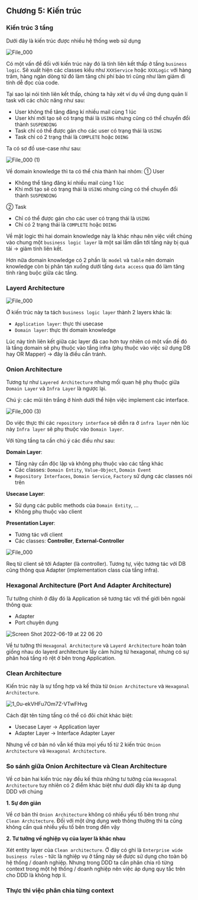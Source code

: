 ## Chương 5: Kiến trúc

### Kiến trúc 3 tầng

Dưới đây là kiến trúc được nhiều hệ thống web sử dụng

![File_000](https://user-images.githubusercontent.com/15076665/174479794-17b8bdde-5db4-4a3b-ad4b-c98b7f0f586f.png)

Có một vấn đề đối với kiến trúc này đó là tính liên kết thấp ở tầng `business logic`. Sẽ xuất hiện các classes kiểu như `XXXService` hoặc `XXXLogic` với hàng trăm, hàng ngàn dòng từ đó làm tăng chi phí bảo trì cũng như làm giảm đi tính dễ đọc của code.

Tại sao lại nói tính liên kết thấp, chúng ta hãy xét ví dụ về ứng dụng quản lí task với các chức năng như sau:
- User không thể tăng đăng kí nhiều mail cùng 1 lúc
- User khi mới tạo sẽ có trạng thái là `USING` nhưng cũng có thể chuyển đổi thành `SUSPENDING`
- Task chỉ có thể được gán cho các user có trạng thái là `USING`
- Task chỉ có 2 trạng thái là `COMPLETE` hoặc `DOING`

Ta có sơ đồ use-case như sau:

![File_000 (1)](https://user-images.githubusercontent.com/15076665/174480224-e0b30063-1e91-40a7-92a9-00a83b37e45f.png)

Về domain knowledge thì ta có thể chia thành hai nhóm:
① User
- Không thể tăng đăng kí nhiều mail cùng 1 lúc
- Khi mới tạo sẽ có trạng thái là `USING` nhưng cũng có thể chuyển đổi thành `SUSPENDING`

② Task
- Chỉ có thể được gán cho các user có trạng thái là `USING`
- Chỉ có 2 trạng thái là `COMPLETE` hoặc `DOING`

Về mặt logic thì hai domain knowledge này là khác nhau nên việc viết chúng vào chung một `business logic layer` là một sai lầm dẫn tới tầng này bị quá tải → giảm tính liên kết.

Hơn nữa domain knowledge có 2 phần là: `model` và `table` nên domain knowledge còn bị phân tán xuống dưới tầng `data access` qua đó làm tăng tính ràng buộc giữa các tầng.

### Layerd Architecture

![File_000](https://user-images.githubusercontent.com/15076665/174481079-c053b2dd-a946-477e-b666-3359a17a5d2e.png)

Ở kiến trúc này ta tách `business logic layer` thành 2 layers khác là:
- `Application layer`: thực thi usecase
- `Domain layer`: thực thi domain knowledge

Lúc này tính liên kết giữa các layer đã cao hơn tuy nhiên có một vấn đề đó là tầng domain sẽ phụ thuộc vào tầng infra (phụ thuộc vào việc sử dụng DB hay OR Mapper) → đây là điều cần tránh.

### Onion Architecture

Tương tự như `Layered Architecture` nhưng mối quan hệ phụ thuộc giữa `Domain Layer` và `Infra Layer` là ngược lại.

Chú ý: các mũi tên trắng ở hình dưới thể hiện việc implement các interface.

![File_000 (3)](https://user-images.githubusercontent.com/15076665/174481441-e75fbcb5-99d3-4b61-a42c-e9809b350044.png)

Do việc thực thi các `repository interface` sẽ diễn ra ở `infra layer` nên lúc này `Infra layer` sẽ phụ thuộc vào `Domain layer`.

Với từng tầng ta cần chú ý các điều như sau:

**Domain Layer**:
- Tầng này cần độc lập và không phụ thuộc vào các tầng khác
- Các classes: `Domain Entity`, `Value-Object`, `Domain Event`
- `Repository Interfaces`, `Domain Service`, `Factory` sử dụng các classes nói trên

**Usecase Layer**:
- Sử dụng các public methods của `Domain Entity`, ...
- Không phụ thuộc vào client

**Presentation Layer**:
- Tương tác với client
- Các classes: **Controller**, **External-Controller**

![File_000](https://user-images.githubusercontent.com/15076665/174482099-e8407758-e317-480b-8123-584ffd7c0fc8.png)

Req từ client sẽ tới Adapter (là controller). Tương tự, việc tương tác với DB cũng thông qua Adapter (implementation class của tầng infra).

### Hexagonal Architecture (Port And Adapter Architecture)

Tư tưởng chính ở đây đó là Application sẽ tương tác với thế giới bên ngoài thông qua:
- Adapter
- Port chuyên dụng

![Screen Shot 2022-06-19 at 22 06 20](https://user-images.githubusercontent.com/15076665/174482537-dc017d93-6ff8-4baa-b14a-f9b086bd75a2.png)

Về tư tưởng thì `Hexagonal Architecture` và `Layerd Architecture` hoàn toàn giống nhau do layerd architecture lấy cảm hứng từ hexagonal, nhưng có sự phân hoá tầng rõ rệt ở bên trong Application.

### Clean Architecture

Kiến trúc này là sự tổng hợp và kế thừa từ `Onion Architecture` và `Hexagonal Architecture`.

![1_0u-ekVHFu7Om7Z-VTwFHvg](https://user-images.githubusercontent.com/15076665/175429364-68f2d02f-2956-4278-8ea6-c84ae3377139.png)

Cách đặt tên từng tầng có thể có đôi chút khác biệt:
- Usecase Layer → Application layer
- Adapter Layer → Interface Adapter Layer

Nhưng về cơ bản nó vẫn kế thừa mọi yếu tố từ 2 kiến trúc `Onion Architecture` và `Hexagonal Architecture`.

### So sánh giữa Onion Architecture và Clean Architecture

Về cơ bản hai kiến trúc này đều kế thừa những tư tưởng của `Hexagonal Architecture` tuy nhiên có 2 điểm khác biệt như dưới đây khi ta áp dụng DDD với chúng

**1. Sự đơn giản**

Về cơ bản thì `Onion Architecture` không có nhiều yếu tố bên trong như `Clean Architecture`. Đối với một ứng dụng web thông thường thì ta cũng không cần quá nhiều yếu tố bên trong đến vậy

**2. Tư tưởng về nghiệp vụ của layer là khác nhau**

Xét entity layer của `Clean architecture`. Ở đây có ghi là `Enterprise wide business rules` - tức là nghiệp vụ ở tầng này sẽ được sử dụng cho toàn bộ hệ thống / doanh nghiệp. Nhưng trong DDD ta cần phân chia rõ từng context trong một hệ thống / doanh nghiệp nên việc áp dụng quy tắc trên cho DDD là không hợp lí.

### Thực thi việc phân chia từng context

